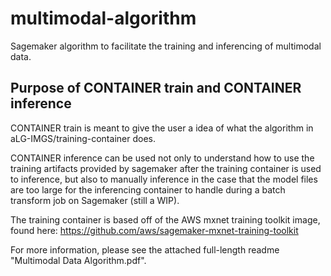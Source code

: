 # multimodal-algorithm
Sagemaker algorithm to facilitate the training and inferencing of multimodal data.

## Purpose of CONTAINER train and CONTAINER inference

CONTAINER train is meant to give the user a idea of what the algorithm in aLG-IMGS/training-container does.

CONTAINER inference can be used not only to understand how to use the training artifacts provided by sagemaker after the training container is used to inference, but also to manually inference in the case that the model files are too large for the inferencing container to handle during a batch transform job on Sagemaker (still a WIP).

The training container is based off of the AWS mxnet training toolkit image, found here: https://github.com/aws/sagemaker-mxnet-training-toolkit

For more information, please see the attached full-length readme "Multimodal Data Algorithm.pdf".
